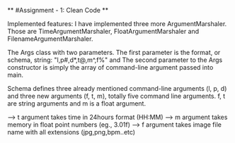 ** #Assignment - 1: Clean Code **

Implemented features:
I have implemented three more ArgumentMarshaler. Those are TimeArgumentMarshaler, FloatArgumentMarshaler and FilenameArgumentMarshaler.

The Args class with two parameters. The first parameter is the format, or schema, string: "l,p#,d*,t@,m^,f%" and The second parameter to the Args constructor is simply the array of command-line argument passed into main.

Schema defines three already mentioned command-line arguments (l, p, d) and three new arguments (f, t, m), totally five command line arguments. f, t are string arguments and m is a float argument.

--> t argument takes time in 24hours format (HH:MM)
--> m argument takes memory in float point numbers (eg., 3.01f)
--> f argument takes image file name with all extensions (jpg,png,bpm..etc)
